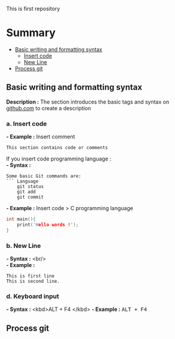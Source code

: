 This is first repository 

# Summary

- [Basic writing and formatting syntax](#Basic-writing-and-formatting-syntax)
	- [Insert code](#a-Insert-code)
	- [New Line](#b-New-Line)
- [Process git](#Process-git)


## Basic writing and formatting syntax 
**Description :** The section introduces the basic tags and syntax on [github.com](https//:github.com) to create a description 

### a. Insert code 
**- Example :** Insert comment 
```
This section contains code or comments
```
If you insert code programming language :<br/>
**- Syntax :** <br/>
```
Some basic Git commands are:
``` Language
	git status
	git add
	git commit
```

**- Example :** Insert code > C programming language
```C
int main(){
    print('Hello words !');
}
```


### b. New Line 
**- Syntax :** \<br/> <br/>
**- Example :**

```
This is first line 
This is second line.

```


### d. Keyboard input
**- Syntax :** \<kbd>ALT + F4 \</kbd> 
**- Example :**
<kbd>ALT + F4</kbd> 


## Process git
